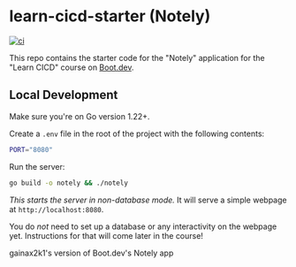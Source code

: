 # learn-cicd-starter (Notely)

[![ci](https://github.com/gainax2k1/learn-cicd-starter/actions/workflows/ci.yml/badge.svg?branch=main)](https://github.com/gainax2k1/learn-cicd-starter/actions/workflows/ci.yml)

This repo contains the starter code for the "Notely" application for the "Learn CICD" course on [Boot.dev](https://boot.dev).

## Local Development

Make sure you're on Go version 1.22+.

Create a `.env` file in the root of the project with the following contents:

```bash
PORT="8080"
```

Run the server:

```bash
go build -o notely && ./notely
```

*This starts the server in non-database mode.* It will serve a simple webpage at `http://localhost:8080`.

You do *not* need to set up a database or any interactivity on the webpage yet. Instructions for that will come later in the course!

gainax2k1's version of Boot.dev's Notely app